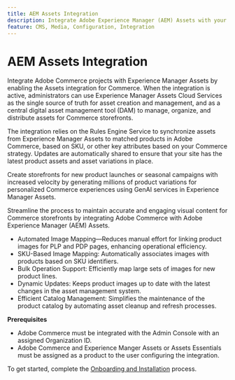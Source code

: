 ```yaml
---
title: AEM Assets Integration
description: Integrate Adobe Experience Manager (AEM) Assets with your [!DNL Commerce] instance to access to countless media assets for use in your store.
feature: CMS, Media, Configuration, Integration
---
```

# AEM Assets Integration

Integrate Adobe Commerce projects with Experience Manager Assets by enabling the Assets integration for Commerce. When the integration is active, administrators can use Experience Manager Assets Cloud Services as the single source of truth for asset creation and management, and as a central digital asset management tool (DAM) to manage, organize, and distribute assets for Commerce storefronts.

The integration relies on the Rules Engine Service to synchronize assets from Experience Manager Assets to matched products in Adobe Commerce, based on SKU, or other key attributes based on your Commerce strategy. Updates are automatically shared to ensure that your site has the latest product assets and asset variations in place.

Create storefronts for new product launches or seasonal campaigns with increased velocity by generating millions of product variations for personalized Commerce experiences using GenAI services in Experience Manager Assets.

Streamline the process to maintain accurate and engaging visual content for Commerce storefronts by integrating Adobe Commerce with Adobe Experience Manager (AEM) Assets. 

- Automated Image Mapping—Reduces manual effort for linking product images for PLP and PDP pages, enhancing operational efficiency.
- SKU-Based Image Mapping: Automatically associates images with products based on SKU identifiers.
- Bulk Operation Support: Efficiently map large sets of images for new product lines.
- Dynamic Updates: Keeps product images up to date with the latest changes in the asset management system.
- Efficient Catalog Management: Simplifies the maintenance of the product catalog by automating asset cleanup and refresh processes.

**Prerequisites**

- Adobe Commerce must be integrated with the Admin Console with an assigned Organization ID.
- Adobe Commerce and Experience Manger Assets or Assets Essentials must be assigned as a product to the user configuring the integration.

To get started, complete the [Onboarding and Installation](aem-assets-install.md) process.


